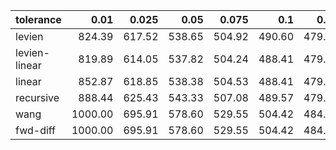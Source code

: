 | tolerance    |   0.01 |   0.025 |   0.05 |   0.075 |   0.1 |   0.15 |   0.2 |   0.25 |   0.5 |   1 |
|--------------| ------:| ------:| ------:| ------:| ------:| ------:| ------:| ------:| ------:| ------:|
|levien        | 824.39 | 617.52 | 538.65 | 504.92 | 490.60 | 479.67 | 476.29 | 472.88 | 466.03 | 465.47 |
|levien-linear | 819.89 | 614.05 | 537.82 | 504.24 | 488.41 | 479.52 | 475.87 | 472.26 | 465.89 | 465.47 |
|linear        | 852.87 | 618.85 | 538.38 | 504.53 | 488.41 | 479.52 | 475.87 | 472.26 | 465.89 | 465.47 |
|recursive     | 888.44 | 625.43 | 543.33 | 507.08 | 489.57 | 479.55 | 475.87 | 472.26 | 465.89 | 465.47 |
|wang          | 1000.00 | 695.91 | 578.60 | 529.55 | 504.42 | 484.11 | 478.42 | 474.75 | 466.42 | 465.47 |
|fwd-diff      | 1000.00 | 695.91 | 578.60 | 529.55 | 504.42 | 484.11 | 478.42 | 474.75 | 466.42 | 465.47 |

